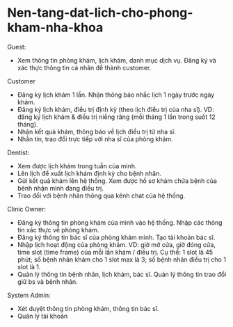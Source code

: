 # Nen-tang-dat-lich-cho-phong-kham-nha-khoa

Guest:
- Xem thông tin phòng khám, lịch khám, danh mục dịch vụ. Đăng ký và xác thực thông tin cá nhân để thành customer.

Customer
- Đăng ký lịch khám 1 lần. Nhận thông báo nhắc lịch 1 ngày trước ngày khám.
- Đăng ký lịch khám, điều trị định kỳ (theo lịch điều trị của nha sĩ). VD: đăng ký lịch khám & điều trị niềng răng (mỗi tháng 1 lần trong suốt 12 tháng).
- Nhận kết quả khám, thông báo về lịch điều trị từ nha sĩ. 
- Nhắn tin, trao đổi trực tiếp với nha sĩ của phòng khám.

Dentist:
- Xem được lịch khám trong tuần của mình.
- Lên lịch đề xuất lịch khám định kỳ cho bệnh nhân.
- Gửi kết quả khám lên hệ thống. Xem được hồ sơ khám chửa bệnh của bênh nhận mình đang điều trị.
- Trao đổi với bệnh nhân thông qua kênh chat của hệ thống.

Clinic Owner:
- Đăng ký thông tin phòng khám của mình vào hệ thống. Nhập các thông tin xác thực về phòng khám. 
- Đăng ký thông tin bác sĩ của phòng khám mình. Tạo tài khoản bác sĩ.
- Nhập lịch hoạt động của phòng khám. VD: giờ mở cửa, giờ đóng cửa, time slot (time frame) của mỗi lần khám / điều trị. Cụ thể: 1 slot là 45 phút; số bệnh nhân khám cho 1 slot max là 3; số bệnh nhân điều trị cho 1 slot là 1.
- Quản lý thông tin bệnh nhân, lịch khám, bác sĩ. Quản lý thông tin trao đổi giữ bs và bênh nhân.

System Admin:
- Xét duyệt thông tin phòng khám, thông tin bác sĩ.
- Quản lý tài khoản
